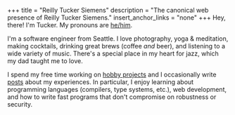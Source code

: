 +++
title = "Reilly Tucker Siemens"
description = "The canonical web presence of Reilly Tucker Siemens."
insert_anchor_links = "none"
+++
Hey, there! I'm Tucker. My pronouns are [he/him].

I'm a software engineer from Seattle. I love photography, yoga &amp;
meditation, making cocktails, drinking great brews (coffee _and_ beer), and
listening to a wide variety of music. There's a special place in my heart for
jazz, which my dad taught me to love.

I spend my free time working on [hobby projects] and I occasionally write
[posts] about my experiences. In particular, I enjoy learning about programming
languages (compilers, type systems, etc.), web development, and how to write
fast programs that don't compromise on robustness or security.

[he/him]: https://pronoun.is/he
[hobby projects]: https://github.com/reillysiemens
[posts]: /posts
